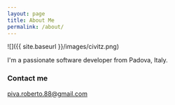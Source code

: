 ```yaml
---
layout: page
title: About Me
permalink: /about/
---
```


![]({{ site.baseurl }}/images/civitz.png)

I'm a passionate software developer from Padova, Italy.

### Contact me

[piva.roberto.88@gmail.com](mailto:piva.roberto.88@gmail.com)

